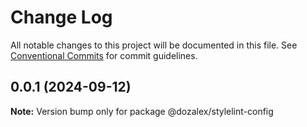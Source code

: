 # Change Log

All notable changes to this project will be documented in this file.
See [Conventional Commits](https://conventionalcommits.org) for commit guidelines.

## 0.0.1 (2024-09-12)

**Note:** Version bump only for package @dozalex/stylelint-config
